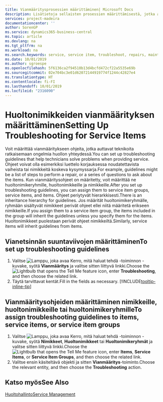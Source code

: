 ```yaml
---
title: Vianmääritysprosessien määrittäminen| Microsoft Docs
description: Lisätietoja sellaisten prosessien määrittämisestä, jotka auttavat huoltohenkilöstöä tunnistamaan ja ratkaisemaan huoltonimikkeiden ongelmia.
services: project-madeira
documentationcenter: ''
author: SorenGP
ms.service: dynamics365-business-central
ms.topic: article
ms.devlang: na
ms.tgt_pltfrm: na
ms.workload: na
ms.search.keywords: service, service item, troubleshoot, repairs, maintenance
ms.date: 10/01/2019
ms.author: sgroespe
ms.openlocfilehash: 5f6136ca2f94510b13d4bcfd472cf22a5535e69b
ms.sourcegitcommit: 02e704bc3e01d62072144919774f1244c42827e4
ms.translationtype: HT
ms.contentlocale: fi-FI
ms.lasthandoff: 10/01/2019
ms.locfileid: "2316090"
---
```

# <a name="setting-up-troubleshooting-for-service-items"></a><span data-ttu-id="283d7-103">Huoltonimikkeiden vianmäärityksen määrittäminen</span><span class="sxs-lookup"><span data-stu-id="283d7-103">Setting Up Troubleshooting for Service Items</span></span>
<span data-ttu-id="283d7-104">Voit määrittää vianmääritykseen ohjeita, jotka auttavat teknikoita ratkaisemaan ongelmia huollon yhteydessä.</span><span class="sxs-lookup"><span data-stu-id="283d7-104">You can set up troubleshooting guidelines that help technicians solve problems when providing service.</span></span> <span data-ttu-id="283d7-105">Ohjeet voivat olla esimerkiksi luettelo korjauksessa noudatettavista vaiheista tai nimikkeitä koskeva kysymyssarja.</span><span class="sxs-lookup"><span data-stu-id="283d7-105">For example, guidelines might be a list of steps to perform a repair, or a series of questions to ask about the items.</span></span> <span data-ttu-id="283d7-106">Kun vianmääritysohjeet on määritetty, voit määrittää ne huoltonimikeryhmille, huoltonimikkeille ja nimikkeille.</span><span class="sxs-lookup"><span data-stu-id="283d7-106">After you set up troubleshooting guidelines, you can assign them to service item groups, service items, and items.</span></span> <span data-ttu-id="283d7-107">Ohjeet periytyvät hierarkkisesti.</span><span class="sxs-lookup"><span data-stu-id="283d7-107">There is an inheritance hierarchy for guidelines.</span></span> <span data-ttu-id="283d7-108">Jos määrität huoltonimikeryhmälle, ryhmään sisältyvät nimikkeet perivät ohjeet ellei niitä määritetä erikseen nimikkeille.</span><span class="sxs-lookup"><span data-stu-id="283d7-108">If you assign them to a service item group, the items included in the group will inherit the guidelines unless you specify them for the items.</span></span> <span data-ttu-id="283d7-109">Huoltonimikkeet puolestaan perivät ohjeet nimikkeiltä.</span><span class="sxs-lookup"><span data-stu-id="283d7-109">Similarly, service items will inherit guidelines from items.</span></span>  

## <a name="to-set-up-troubleshooting-guidelines"></a><span data-ttu-id="283d7-110">Vianetsinnän suuntaviivojen määrittäminen</span><span class="sxs-lookup"><span data-stu-id="283d7-110">To set up troubleshooting guidelines</span></span>
1. <span data-ttu-id="283d7-111">Valitse ![Lamppu, joka avaa Kerro, mitä haluat tehdä -toiminnon](media/ui-search/search_small.png "Kerro, mitä haluat tehdä") -kuvake, syötä **Vianmääritys** ja valitse sitten liittyvä linkki.</span><span class="sxs-lookup"><span data-stu-id="283d7-111">Choose the ![Lightbulb that opens the Tell Me feature](media/ui-search/search_small.png "Tell me what you want to do") icon, enter **Troubleshooting**, and then choose the related link.</span></span>  
2. <span data-ttu-id="283d7-112">Täytä tarvittavat kentät.</span><span class="sxs-lookup"><span data-stu-id="283d7-112">Fill in the fields as necessary.</span></span> [!INCLUDE[tooltip-inline-tip](includes/tooltip-inline-tip_md.md)]  

## <a name="to-assign-troubleshooting-guidelines-to-items-service-items-or-service-item-groups"></a><span data-ttu-id="283d7-113">Vianmääritysohjeiden määrittäminen nimikkeille, huoltonimikkeille tai huoltonimikeryhmille</span><span class="sxs-lookup"><span data-stu-id="283d7-113">To assign troubleshooting guidelines to items, service items, or service item groups</span></span>
1. <span data-ttu-id="283d7-114">Valitse ![Lamppu, joka avaa Kerro, mitä haluat tehdä -toiminnon](media/ui-search/search_small.png "Kerro, mitä haluat tehdä") -kuvake, syötä **Nimikkeet**, **Huoltonimikkeet** tai **Huoltonimikeryhmät** ja valitse sitten liittyvä linkki.</span><span class="sxs-lookup"><span data-stu-id="283d7-114">Choose the ![Lightbulb that opens the Tell Me feature](media/ui-search/search_small.png "Tell me what you want to do") icon, enter **Items**, **Service Items**, or **Service Item Groups**, and then choose the related link.</span></span>  
2. <span data-ttu-id="283d7-115">Valitse ensin käsiteltävä objekti ja sitten **Vianmääritys**-toiminto.</span><span class="sxs-lookup"><span data-stu-id="283d7-115">Choose the relevant entity, and then choose the **Troubleshooting** action.</span></span>  

## <a name="see-also"></a><span data-ttu-id="283d7-116">Katso myös</span><span class="sxs-lookup"><span data-stu-id="283d7-116">See Also</span></span>
[<span data-ttu-id="283d7-117">Huoltohallinto</span><span class="sxs-lookup"><span data-stu-id="283d7-117">Service Management</span></span>](service-service.md)
